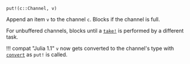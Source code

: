 ```
put!(c::Channel, v)
```

Append an item `v` to the channel `c`. Blocks if the channel is full.

For unbuffered channels, blocks until a [`take!`](@ref) is performed by a different task.

!!! compat "Julia 1.1"
    `v` now gets converted to the channel's type with [`convert`](@ref) as `put!` is called.

